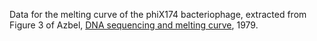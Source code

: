 
Data for the melting curve of the phiX174 bacteriophage, extracted from Figure 3 of Azbel, [DNA sequencing and melting curve](https://pmc.ncbi.nlm.nih.gov/articles/PMC382884/pdf/pnas00001-0109.pdf), 1979.
